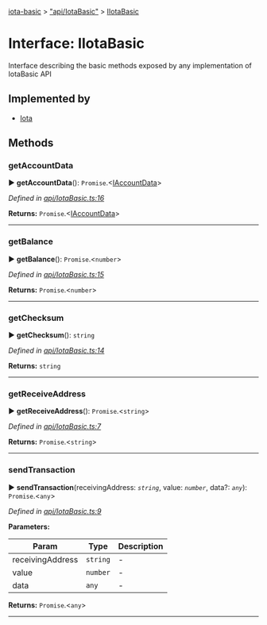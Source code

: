 [iota-basic](../README.md) > ["api/IotaBasic"](../modules/_api_iotabasic_.md) > [IIotaBasic](../interfaces/_api_iotabasic_.iiotabasic.md)



# Interface: IIotaBasic


Interface describing the basic methods exposed by any implementation of IotaBasic API

## Implemented by

* [Iota](../classes/_impl_iotabasic_.iota.md)


## Methods
<a id="getaccountdata"></a>

###  getAccountData

► **getAccountData**(): `Promise`.<[IAccountData](_api_accountdata_.iaccountdata.md)>



*Defined in [api/IotaBasic.ts:16](https://github.com/thedewpoint/iota-basic/blob/714f837/src/api/IotaBasic.ts#L16)*





**Returns:** `Promise`.<[IAccountData](_api_accountdata_.iaccountdata.md)>





___

<a id="getbalance"></a>

###  getBalance

► **getBalance**(): `Promise`.<`number`>



*Defined in [api/IotaBasic.ts:15](https://github.com/thedewpoint/iota-basic/blob/714f837/src/api/IotaBasic.ts#L15)*





**Returns:** `Promise`.<`number`>





___

<a id="getchecksum"></a>

###  getChecksum

► **getChecksum**(): `string`



*Defined in [api/IotaBasic.ts:14](https://github.com/thedewpoint/iota-basic/blob/714f837/src/api/IotaBasic.ts#L14)*





**Returns:** `string`





___

<a id="getreceiveaddress"></a>

###  getReceiveAddress

► **getReceiveAddress**(): `Promise`.<`string`>



*Defined in [api/IotaBasic.ts:7](https://github.com/thedewpoint/iota-basic/blob/714f837/src/api/IotaBasic.ts#L7)*





**Returns:** `Promise`.<`string`>





___

<a id="sendtransaction"></a>

###  sendTransaction

► **sendTransaction**(receivingAddress: *`string`*, value: *`number`*, data?: *`any`*): `Promise`.<`any`>



*Defined in [api/IotaBasic.ts:9](https://github.com/thedewpoint/iota-basic/blob/714f837/src/api/IotaBasic.ts#L9)*



**Parameters:**

| Param | Type | Description |
| ------ | ------ | ------ |
| receivingAddress | `string`   |  - |
| value | `number`   |  - |
| data | `any`   |  - |





**Returns:** `Promise`.<`any`>





___


